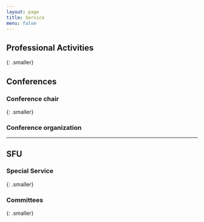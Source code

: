 ```yaml
---
layout: page
title: Service
menu: false
---
```


## Professional Activities

{: .smaller}

## Conferences

### Conference chair

{: .smaller}

### Conference organization

<hr/>

## SFU

### Special Service


{: .smaller}

### Committees

{: .smaller}